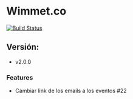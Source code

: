 # Wimmet.co

[![Build Status](https://travis-ci.com/rojasa19/wimet.svg?token=BjDRXithoZT25uYjeTFc&branch=develop)](https://travis-ci.com/rojasa19/wimet)

## Versión: 
- v2.0.0

### Features
- Cambiar link de los emails a los eventos #22